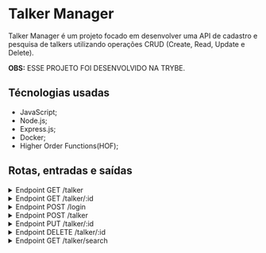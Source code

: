 # Talker Manager

Talker Manager é um projeto focado em desenvolver uma API de cadastro e pesquisa de talkers utilizando operações CRUD (Create, Read, Update e Delete).

<strong>OBS:</strong> ESSE PROJETO FOI DESENVOLVIDO NA TRYBE.

## Técnologias usadas
* JavaScript;
* Node.js;
* Express.js;
* Docker;
* Higher Order Functions(HOF);

## Rotas, entradas e saídas

<details>
<summary>Endpoint GET /talker</summary><br />
Utilizado para retornar todos os palestrantes existentes no banco de dados.

##### Exemplo de entrada:
<img alt="imagem-exemplo-entrada-get-talker" src="/images-readme/get-talker-entrada-exemplo.png">

##### Exemplo de entrada:
<img alt="imagem-exemplo-saida-get-talker" src="/images-readme/get-talker-saida-exemplo.png">

</details>

<details>
<summary>Endpoint GET /talker/:id</summary><br />
Utilizado para retornar o palestrante com o id correspondente no banco de dados.

##### Exemplo de entrada:
<img alt="imagem-exemplo-entrada-correta-get-talker-id" src="/images-readme/get-talker-id-entrada-exemplo.png">

##### Exemplo de saída:
<img alt="imagem-exemplo-saida-correta-get-talker-id" src="/images-readme/get-talker-id-saida-exemplo.png">

#### Inserindo informações incorretas
Existem um cenário onde a saída acima pode não ser retornada: caso não exista a pessoa palestrante com aquele id.

<strong>Caso não exista a pessoa palestrante com aquele id no banco de dados, o retorno será:</strong>
```
{
  "message": "Pessoa palestrante não encontrada"
}
```

</details>

<details>
<summary>Endpoint POST /login</summary><br />
Utilizado para quando o usuário vai acessar sua conta. O banco de dados exige que o usuário insira o email e senha correta e irá retornar um token temporário como confirmação de que está correto.

##### Exemplo de entrada:
<img alt="imagem-exemplo-entrada-correta-post-login" src="/images-readme/post-login-entrada-exemplo.png">

##### Exemplo de saída:
<img alt="imagem-exemplo-saída-correta-post-login" src="/images-readme/post-login-saida-exemplo.png">
</details>

<details>
<summary>Endpoint POST /talker</summary><br />
Utilizado para criar um novo palestrante. Para isso, necessita de um nome, idade, o dia que fez a palestra e avaliação. Também precisa de um token valido.

##### Informações necessárias:
* <strong>name:</strong> É o nome e sobrenome. Deve ser enviado como string e o mínimo de caracters é 3. É obrigatório.
* <strong>age:</strong> É a idade do palestrante. Deve ser enviado como int e o palestrante precisa ter, no mínimo, 18 anos. É obrigatório.
* <strong>talk:</strong> É um objeto com informações da palestra. Dentro dele, deve conter o dia assistido e a avaliação. É obrigatório.
* <strong>watchedAt:</strong> É o dia em que foi assistido a palestra. Essa informação deve estar no objeto talk e deve ser enviado como string contendo a data completa em formato dia/mês/ano. É obrigatório. 
* <strong>rate:</strong> É a avaliação da palestra. Essa informação deve estar no objeto talk e deve ser enviado como int com um número de 1 à 5. É obrigatório. 

##### Exemplo de entrada:
<img alt="imagem-exemplo-entrada-correta-post-talker" src="/images-readme/post-talker-entrada-exemplo.png">

##### Exemplo de saída:
<img alt="imagem-exemplo-saída-correta-post-talker" src="/images-readme/post-talker-saida-exemplo.png">

#### Inserindo informações incorretas
Existem quatro cenários onde a saída acima pode não ser retornada: caso não preencha os requisitos necessários(explicados nas Informações Necessárias acima), caso falte alguma das informações obrigatórias, se não tiver um token ou tendo um token inválido. Cada um deles terá uma mensagem diferente avisando o motivo de estar incorreta.

<strong>Exemplos caso não preencha os requisitos necessários:</strong>
```
{
  "message": "A pessoa palestrante deve ser maior de idade"
}
```

```
{
  "message": "O \"name\" deve ter pelo menos 3 caracteres"
}
```

<strong>Exemplo caso esteja faltando alguma das informações obrigatórias</strong>
```
{
  "message": "O campo \"age\" é obrigatório"
}
```

<strong>Exemplo caso não contenha o token:</strong>
```
{
  "message": "Token não encontrado"
}
```

<strong>Exemplo caso o token tenha expirado ou seja inválido:</strong>
```
{
  "message": "Token inválido"
}
```

</details>

<details>
<summary>Endpoint PUT /talker/:id</summary><br />
Utilizado para alterar as informações do palestrante com esse id. Para isso, necessita de um nome, idade, o dia que fez a palestra e avaliação, assim como o POST /talker. Também precisa de um token valido.

##### Informações necessárias:
* <strong>name:</strong> É o nome e sobrenome. Deve ser enviado como string e o mínimo de caracters é 3. É obrigatório.
* <strong>age:</strong> É a idade do palestrante. Deve ser enviado como int e o palestrante precisa ter, no mínimo, 18 anos. É obrigatório.
* <strong>talk:</strong> É um objeto com informações da palestra. Dentro dele, deve conter o dia assistido e a avaliação. É obrigatório.
* <strong>watchedAt:</strong> É o dia em que foi assistido a palestra. Essa informação deve estar no objeto talk e deve ser enviado como string contendo a data completa em formato dia/mês/ano. É obrigatório. 
* <strong>rate:</strong> É a avaliação da palestra. Essa informação deve estar no objeto talk e deve ser enviado como int com um número de 1 à 5. É obrigatório. 

##### Exemplo de entrada:
<img alt="imagem-exemplo-entrada-correta-put-talker-id" src="/images-readme/put-talker-id-entrada-exemplo.png">

##### Exemplo de saída:
<img alt="imagem-exemplo-saida-correta-put-talker-id" src="/images-readme/put-talker-id-saida-exemplo.png">

#### Inserindo informações incorretas
Existem quatro cenários onde a saída acima pode não ser retornada: caso não preencha os requisitos necessários(explicados nas Informações Necessárias acima), caso falte alguma das informações obrigatórias, se não tiver um token ou tendo um token inválido. Cada um deles terá uma mensagem diferente avisando o motivo de estar incorreta.

<strong>Exemplos caso não preencha os requisitos necessários:</strong>
```
{
  "message": "A pessoa palestrante deve ser maior de idade"
}
```

```
{
  "message": "O \"name\" deve ter pelo menos 3 caracteres"
}
```

<strong>Exemplo caso esteja faltando alguma das informações obrigatórias</strong>
```
{
  "message": "O campo \"age\" é obrigatório"
}
```

<strong>Exemplo caso não contenha o token:</strong>
```
{
  "message": "Token não encontrado"
}
```

<strong>Exemplo caso o token tenha expirado ou seja inválido:</strong>
```
{
  "message": "Token inválido"
}
```

</details>

<details>
<summary>Endpoint DELETE /talker/:id</summary><br />
Utilizado para deletar as informações do palestrante com esse id. Para isso, necessita de um token valido.

<strong>OBS:</strong> Não é necessário informações adicionais e nem retornará nada.

#### Inserindo informações incorretas
Existem dois cenários onde a saída será retornada: se não tiver um token ou tendo um token inválido. Cada um deles terá uma mensagem diferente avisando o motivo de estar incorreta.

<strong>Exemplo caso não contenha o token:</strong>
```
{
  "message": "Token não encontrado"
}
```

<strong>Exemplo caso o token tenha expirado ou seja inválido:</strong>
```
{
  "message": "Token inválido"
}
```

</details>

<details>
<summary>Endpoint GET /talker/search</summary><br />
Utilizado para para pesquisar o nome do palestrante. Para isso, necessita, caso o usuario queira, um nome, e de um token valido. Caso não seja mandado nenhum query, será retornado todos os palestrantes. E se for mandado um query e não tenha esse palestrante, será enviado um array vazio.

<details>
<summary>Nome que existe no banco de dados</summary><br />

##### Exemplo de entrada:
<img alt="imagem-exemplo-entrada-correta-get-talker-search-Henrique" src="/images-readme/get-talker-search-name-Henrique-entrada-exemplo.png">

##### Exemplo de saída:
<img alt="imagem-exemplo-saida-correta-get-talker-search-Henrique" src="/images-readme/get-talker-search-name-Henrique-saida-exemplo.png">

</details>

<details>
<summary>Nome que não existe no banco de dados</summary><br />

##### Exemplo de entrada:
<img alt="imagem-exemplo-entrada-correta-get-talker-search-Emanoela" src="/images-readme/get-talker-search-name-Emanoela-entrada-exemplo.png">

##### Exemplo de saída:
<img alt="imagem-exemplo-saida-correta-get-talker-search-Emanoela" src="/images-readme/get-talker-search-name-Emanoela-saida-exemplo.png">

</details>

<details>
<summary>Sem nomes na pesquisa</summary><br />

##### Exemplo de entrada:
<img alt="imagem-exemplo-entrada-correta-get-talker-search" src="/images-readme/get-talker-search-entrada-exemplo.png">

##### Exemplo de saída:
<img alt="imagem-exemplo-saida-correta-get-talker-search" src="/images-readme/get-talker-search-saida-exemplo.png">

</details>

#### Inserindo informações incorretas
Existem dois cenários onde a saída será retornada: se não tiver um token ou tendo um token inválido. Cada um deles terá uma mensagem diferente avisando o motivo de estar incorreta.

<strong>Exemplo caso não contenha o token:</strong>
```
{
  "message": "Token não encontrado"
}
```

<strong>Exemplo caso o token tenha expirado ou seja inválido:</strong>
```
{
  "message": "Token inválido"
}
```

</details>

<!--
<strong>OBS:</strong> Existe o Endpoint GET /search, porém não funciona.

## Utilizando o docker
Para criar os containers, execute: `docker-compose up -d`

Para abrir o terminar do container, execute: `docker exec -it blogs_api bash`

## Instalando Dependências
  `npm install`

## Banco de dados
Para criar o banco de dados, execute: `npm run prestart`

Para popular o banco de dados: `npm run seed`

## Aplicação Node:
Para executar a aplicação e acessar as rotas, execute: `npm run debug`


## Executando Testes
Para rodar todos os testes:

  `npm test`


Para rodar um teste específico:

  `npm test nomeDoArquivo`

exemplo:
`npm test post`



<strong>OBS:</strong> Os testes irão rodar com os testes de cobertura -->
